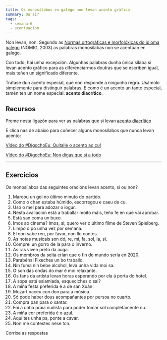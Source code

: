 ```yaml
---
title: Os monosílabos en galego non levan acento gráfico
summary: Ou si?
tags:
  - semana-6
  - acentuacion
---
```


Non levan, non. Segundo as
[Normas ortográficas e morfolóxicas do idioma
galego](https://gl.wikipedia.org/wiki/Normas_ortogr%C3%A1ficas_e_morfol%C3%B3xicas_do_idioma_galego)
(NOMIG, 2003) as palabras monosílabas non se acentúan en galego.

Con todo, hai unha excepción. Algunhas palabras dunha única sílaba si levan
acento gráfico para as diferenciarmos doutras que se escriben igual, mais teñen
un significado diferente.

Trátase dun acento especial, que non responde a ningunha regra. Usámolo
simplemente para distinguir palabras. E como é un acento un tanto especial,
tamén ten un nome especial: **acento diacrítico**.

## Recursos

Preme nesta ligazón para ver as palabras que si levan
[acento diacrítico](https://laurarubio.net/posts/o-acento-diacritico/)

E clica nas de abaixo para coñecer algúns monosílabos que nunca levan
acento:[](https://www.youtube.com/watch?v=VtBV9-5gkVM)

[Vídeo do #DígochoEu: Quítalle o acento ao
cu!](https://www.youtube.com/watch?v=VtBV9-5gkVM)

[Vídeo do #DígochoEu: Non digas que si a
todo](https://www.youtube.com/watch?v=UzkerarcTXU)

---

## Exercicios

Os monosílabos das seguintes oracións levan acento, si ou non?

1. Marcou un <e-answer options="gol,gól">gol</e-answer> no último minuto do
   partido.
2. Como o <e-answer options="chan,chán">chan</e-answer> estaba húmido,
   escorregou e caeu de <e-answer options="cu,cú">cu</e-answer>.
3. Uso o <e-answer options="mel,mél">mel</e-answer> para adozar o iogur.
4. Nesta avaliación está a traballar moito
   <e-answer options="mais,máis">máis</e-answer>, teño
   <e-answer options="fe,fé">fe</e-answer> en que vai aprobar.
5. Está <e-answer options="san,sán">san</e-answer> coma un buxo.
6. Imos ao cinema? Imos, <e-answer options="si,sí">si</e-answer>, quero ver o
   último filme de Steven Spielberg.
7. Limpo o <e-answer options="po,pó">po</e-answer> unha vez
   <e-answer options="por,pór">por</e-answer> semana.
8. El non sabe <e-answer options="ren,rén">ren</e-answer>, por favor, non llo
   contes.
9. As notas musicais son <e-answer options="do,dó">dó</e-answer>,
   <e-answer options="re,ré">re</e-answer>,
   <e-answer options="mi,mí">mi</e-answer>,
   <e-answer options="fa,fá">fa</e-answer>,
   <e-answer options="sol,sól">sol</e-answer>,
   <e-answer options="la,lá">la</e-answer>,
   <e-answer options="si,sí">si</e-answer>.
10. Comprei un gorro de <e-answer options="la,lá">la</e-answer> para o inverno.
11. As <e-answer options="ras,rás">ras</e-answer> viven preto da auga.
12. Os membros da seita crían que o <e-answer options="fin,fín">fin</e-answer>
    do mundo sería en 2020.
13. Parabéns! Fixeches un <e-answer options="bo,bó">bo</e-answer> traballo.
14. Nin fuma nin bebe alcohol, leva unha vida moi
    <e-answer options="sa,sá">sa</e-answer>.
15. O <e-answer options="son,són">son</e-answer> das ondas do
    <e-answer options="mar,már">mar</e-answer> é moi relaxante.
16. Os <e-answer options="fans,fáns">fans</e-answer> da artista levan horas
    esperando por ela á porta do hotel.
17. A sopa está eslamiada, esqueciches o
    <e-answer options="sal,sál">sal</e-answer>?
18. A miña festa preferida é a de <e-answer options="san,sán">san</e-answer>
    Xoán.
19. Mozart naceu cun <e-answer options="don,dón">don</e-answer> para a música.
20. <e-answer options="So,Só">Só</e-answer> pode haber dous acompañantes por
    persoa no cuarto.
21. Compra <e-answer options="pan,pán">pan</e-answer> para o xantar.
22. Foi a unha praia nudista para poder tomar
    <e-answer options="sol,sól">sol</e-answer> completamente
    <e-answer options="nu,nú">nu</e-answer>.
23. A miña <e-answer options="cor,cór">cor</e-answer> preferida
    <e-answer options="e,é">é</e-answer> o azul.
24. Aquí tes unha <e-answer options="pa,pá">pa</e-answer>, ponte a cavar.
25. Non me contestes nese <e-answer options="ton,tón">ton</e-answer>.

<e-validate>Corrixe as respostas</e-validate>
